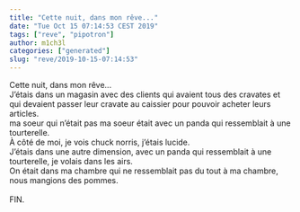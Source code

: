 ```yaml
---
title: "Cette nuit, dans mon rêve..."
date: "Tue Oct 15 07:14:53 CEST 2019"
tags: ["reve", "pipotron"]
author: m1ch3l
categories: ["generated"]
slug: "reve/2019-10-15-07:14:53"
---
```


Cette nuit, dans mon rêve...<br>
J’étais dans un magasin avec des clients qui avaient tous des cravates et qui devaient passer leur cravate au caissier pour pouvoir acheter leurs articles.<br>
ma soeur qui n’était pas ma soeur était avec un panda qui ressemblait à une tourterelle.<br>
À côté de moi, je vois chuck norris, j’étais lucide.<br>
J’étais dans une autre dimension, avec un panda qui ressemblait à une tourterelle, je volais dans les airs.<br>
On était dans ma chambre qui ne ressemblait pas du tout à ma chambre, nous mangions des pommes.<br>
<br>
FIN.<br>
<br>
